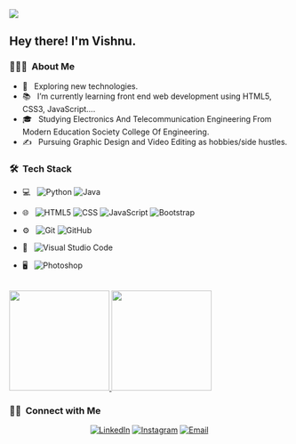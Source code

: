 <img src="file:///C:/Users/Admin/Desktop/Vishnu%20Photos/IMG_20220517_212723_753.jpg">

<h2> Hey there! I'm Vishnu.</h2>

<h3> 👨🏻‍💻 &nbsp;About Me </h3>

- 🤔 &nbsp; Exploring new technologies.
- 📚 &nbsp; I’m currently learning front end web development using HTML5, CSS3, JavaScript....
- 🎓 &nbsp; Studying Electronics And Telecommunication Engineering From Modern Education Society College Of Engineering.
- ✍️ &nbsp; Pursuing Graphic Design and Video Editing as hobbies/side hustles.

<h3> 🛠 &nbsp;Tech Stack</h3>

- 💻 &nbsp;
  ![Python <a href="https://www.python.org/"></a>](https://img.shields.io/badge/-Python-333333?style=flat&logo=python )
  ![Java](https://img.shields.io/badge/-Java-333333?style=flat&logo=Java&logoColor=007396)

- 🌐 &nbsp;
  ![HTML5](https://img.shields.io/badge/-HTML5-333333?style=flat&logo=HTML5)
  ![CSS](https://img.shields.io/badge/-CSS-333333?style=flat&logo=CSS3&logoColor=1572B6)
  ![JavaScript](https://img.shields.io/badge/-JavaScript-333333?style=flat&logo=javascript)
  ![Bootstrap](https://img.shields.io/badge/-Bootstrap-333333?style=flat&logo=bootstrap&logoColor=563D7C)

- ⚙️ &nbsp;
  ![Git](https://img.shields.io/badge/-Git-333333?style=flat&logo=git)
  ![GitHub](https://img.shields.io/badge/-GitHub-333333?style=flat&logo=github)

- 🔧 &nbsp;
  ![Visual Studio Code](https://img.shields.io/badge/-Visual%20Studio%20Code-333333?style=flat&logo=visual-studio-code&logoColor=007ACC)

- 🖥 &nbsp;
  ![Photoshop](https://img.shields.io/badge/-Photoshop-333333?style=flat&logo=adobe-photoshop)

<br/>

<a href="https://github.com/CoVishnu">
  <img height="180em" src="https://github-readme-stats.vercel.app/api?username=CoVishnu&theme=buefy&show_icons=true" />
  <img height="180em" src="https://github-readme-stats.vercel.app/api/top-langs/?username=CoVishnu&theme=buefy&layout=compact" />
</a>

<br/>

<h3> 🤝🏻 &nbsp;Connect with Me </h3>

<p align="center">
<a href="https://www.linkedin.com/in/vishnu-popalghat-0409971b3/"><img alt="LinkedIn" src="https://img.shields.io/badge/LinkedIn-Vishnu%20Popalghat-blue?style=flat-square&logo=linkedin"></a>
<a href="https://www.instagram.com/vishnu_6409/"><img alt="Instagram" src="https://img.shields.io/badge/Instagram-vishnu_6409__-blue?style=flat-square&logo=instagram"></a>
<a href="mailto:vishnupopalghat062003@gmail.com"><img alt="Email" src="https://img.shields.io/badge/Email-vishnupopalghat062003@gmail.com-blue?style=flat-square&logo=gmail"></a>
</p>
